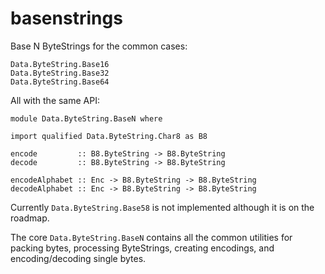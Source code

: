 # basenstrings

Base N ByteStrings for the common cases:

```
Data.ByteString.Base16
Data.ByteString.Base32
Data.ByteString.Base64
```

All with the same API:

```
module Data.ByteString.BaseN where

import qualified Data.ByteString.Char8 as B8

encode         :: B8.ByteString -> B8.ByteString
decode         :: B8.ByteString -> B8.ByteString

encodeAlphabet :: Enc -> B8.ByteString -> B8.ByteString
decodeAlphabet :: Enc -> B8.ByteString -> B8.ByteString
```

Currently `Data.ByteString.Base58` is not implemented although it is on the
roadmap.

The core `Data.ByteString.BaseN` contains all the common utilities for packing
bytes, processing ByteStrings, creating encodings, and encoding/decoding single
bytes.

